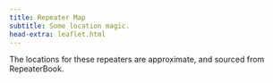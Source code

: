 ```yaml
---
title: Repeater Map
subtitle: Some location magic.
head-extra: leaflet.html
---
```


The locations for these repeaters are approximate, and sourced from RepeaterBook.

<div id="map" style="height: 730px; border-radius: 500px;"></div>

<style>
    .custom-icon {
        background-color: #165a0a;
        border-radius: 50%;
        text-align: center;
        color: white;
    }

    .icon-label {
        line-height: 25px;
        /* Match the height of the icon */
    }
</style>


<script>
var map = L.map('map').setView([47.63, -120], 6);

L.tileLayer('https://tile.openstreetmap.org/{z}/{x}/{y}.png', {
    maxZoom: 19,
    attribution: '&copy; <a href="http://www.openstreetmap.org/copyright">OpenStreetMap</a>'
}).addTo(map);

L.marker([47.6238485020, -122.3151189440], {icon: L.divIcon({className: 'custom-icon', html: "<div class='icon-label'>...</div>", iconSize: [25, 25]}) }).bindPopup('RR# 1 - WW7PSR (146.960)<br>RR# 2 - WW7PSR (52.870)<br>RR# 13 - W7ACS (442.875)<br>RR# 137 - W7ACS (442.875)<br>RR# 141 - W7ACS (443.200)<br>').addTo(map);
L.marker([47.6324996900, -122.3560028100], {icon: L.divIcon({className: 'custom-icon', html: "<div class='icon-label'>3</div>", iconSize: [25, 25]}) }).bindPopup('RR# 3 - WW7SEA (444.700)<br>').addTo(map);
L.marker([47.5404380333, -122.3780892333], {icon: L.divIcon({className: 'custom-icon', html: "<div class='icon-label'>...</div>", iconSize: [25, 25]}) }).bindPopup('RR# 4 - W7AW (53.290)<br>RR# 5 - W7AW (145.130)<br>RR# 6 - W7AW (441.800)<br>').addTo(map);
L.marker([47.2528991700, -122.4440002400], {icon: L.divIcon({className: 'custom-icon', html: "<div class='icon-label'>...</div>", iconSize: [25, 25]}) }).bindPopup('RR# 7 - W7DK (147.280)<br>RR# 9 - W7DK (145.210)<br>').addTo(map);
L.marker([47.7719675667, -122.2809634000], {icon: L.divIcon({className: 'custom-icon', html: "<div class='icon-label'>...</div>", iconSize: [25, 25]}) }).bindPopup('RR# 8 - W7DK (440.625)<br>RR# 16 - W7ACS (440.600)<br>RR# 140 - W7ACS (440.600)<br>').addTo(map);
L.marker([46.8429336533, -122.7643330900], {icon: L.divIcon({className: 'custom-icon', html: "<div class='icon-label'>...</div>", iconSize: [25, 25]}) }).bindPopup('RR# 10 - W7DK (147.380)<br>RR# 69 - NT7H (224.460)<br>RR# 70 - NT7H (441.400)<br>').addTo(map);
L.marker([47.6031132000, -122.3187965000], {icon: L.divIcon({className: 'custom-icon', html: "<div class='icon-label'>11</div>", iconSize: [25, 25]}) }).bindPopup('RR# 11 - W7ACS (442.300)<br>').addTo(map);
L.marker([47.6045123250, -122.3304144150], {icon: L.divIcon({className: 'custom-icon', html: "<div class='icon-label'>...</div>", iconSize: [25, 25]}) }).bindPopup('RR# 12 - W7ACS (444.550)<br>RR# 133 - W7ACS (444.550)<br>').addTo(map);
L.marker([47.6509388500, -122.3904118500], {icon: L.divIcon({className: 'custom-icon', html: "<div class='icon-label'>...</div>", iconSize: [25, 25]}) }).bindPopup('RR# 14 - W7ACS (443.475)<br>RR# 138 - W7ACS (443.475)<br>').addTo(map);
L.marker([47.6906790000, -122.3175873500], {icon: L.divIcon({className: 'custom-icon', html: "<div class='icon-label'>...</div>", iconSize: [25, 25]}) }).bindPopup('RR# 15 - W7ACS (443.650)<br>RR# 139 - W7ACS (443.650)<br>').addTo(map);
L.marker([47.5207400000, -122.3433148000], {icon: L.divIcon({className: 'custom-icon', html: "<div class='icon-label'>17</div>", iconSize: [25, 25]}) }).bindPopup('RR# 17 - W7ACS (443.200)<br>').addTo(map);
L.marker([47.6884994500, -122.1559982300], {icon: L.divIcon({className: 'custom-icon', html: "<div class='icon-label'>...</div>", iconSize: [25, 25]}) }).bindPopup('RR# 18 - K7LWH (53.170)<br>RR# 19 - K7LWH (145.490)<br>').addTo(map);
L.marker([47.6814994800, -122.2089996300], {icon: L.divIcon({className: 'custom-icon', html: "<div class='icon-label'>...</div>", iconSize: [25, 25]}) }).bindPopup('RR# 20 - K7LWH (224.360)<br>RR# 21 - K7LWH (441.075)<br>').addTo(map);
L.marker([47.5683670000, -122.2207290000], {icon: L.divIcon({className: 'custom-icon', html: "<div class='icon-label'>...</div>", iconSize: [25, 25]}) }).bindPopup('RR# 22 - W7MIR (147.160)<br>RR# 23 - W7MIR (440.150)<br>').addTo(map);
L.marker([48.5833015400, -122.1449966400], {icon: L.divIcon({className: 'custom-icon', html: "<div class='icon-label'>24</div>", iconSize: [25, 25]}) }).bindPopup('RR# 24 - N7GDE (145.190)<br>').addTo(map);
L.marker([47.5494494900, -122.7834260000], {icon: L.divIcon({className: 'custom-icon', html: "<div class='icon-label'>...</div>", iconSize: [25, 25]}) }).bindPopup('RR# 25 - KC7Z (146.620)<br>RR# 26 - KC7Z (442.650)<br>RR# 27 - KC7Z (441.175)<br>').addTo(map);
L.marker([47.6021162500, -122.6173161000], {icon: L.divIcon({className: 'custom-icon', html: "<div class='icon-label'>28</div>", iconSize: [25, 25]}) }).bindPopup('RR# 28 - KC7Z (444.075)<br>').addTo(map);
L.marker([47.6555143000, -122.9594265000], {icon: L.divIcon({className: 'custom-icon', html: "<div class='icon-label'>...</div>", iconSize: [25, 25]}) }).bindPopup('RR# 29 - WW7RA (146.620)<br>RR# 30 - WW7RA (442.65)<br>').addTo(map);
L.marker([48.1170005800, -122.7600021400], {icon: L.divIcon({className: 'custom-icon', html: "<div class='icon-label'>31</div>", iconSize: [25, 25]}) }).bindPopup('RR# 31 - W7JCR (145.150)<br>').addTo(map);
L.marker([48.0583000200, -122.6880035400], {icon: L.divIcon({className: 'custom-icon', html: "<div class='icon-label'>32</div>", iconSize: [25, 25]}) }).bindPopup('RR# 32 - AA7MI (440.725)<br>').addTo(map);
L.marker([47.2150993300, -123.1009979200], {icon: L.divIcon({className: 'custom-icon', html: "<div class='icon-label'>...</div>", iconSize: [25, 25]}) }).bindPopup('RR# 33 - N7SK (146.720)<br>RR# 34 - N7SK (443.250)<br>RR# 35 - N7SK (927.4125)<br>').addTo(map);
L.marker([47.3222999600, -122.3130035400], {icon: L.divIcon({className: 'custom-icon', html: "<div class='icon-label'>...</div>", iconSize: [25, 25]}) }).bindPopup('RR# 36 - WA7FW (146.760)<br>RR# 37 - WA7FW (442.950)<br>').addTo(map);
L.marker([47.2774009700, -122.2919998200], {icon: L.divIcon({className: 'custom-icon', html: "<div class='icon-label'>38</div>", iconSize: [25, 25]}) }).bindPopup('RR# 38 - WA7FW (442.925)<br>').addTo(map);
L.marker([48.0069007900, -122.9710006700], {icon: L.divIcon({className: 'custom-icon', html: "<div class='icon-label'>39</div>", iconSize: [25, 25]}) }).bindPopup('RR# 39 - KC7EQO (442.100)<br>').addTo(map);
L.marker([47.1997985800, -121.7559967000], {icon: L.divIcon({className: 'custom-icon', html: "<div class='icon-label'>40</div>", iconSize: [25, 25]}) }).bindPopup('RR# 40 - W7AAO (145.370)<br>').addTo(map);
L.marker([46.8431010000, -122.3149560000], {icon: L.divIcon({className: 'custom-icon', html: "<div class='icon-label'>...</div>", iconSize: [25, 25]}) }).bindPopup('RR# 41 - W7EAT (146.700)<br>RR# 43 - W7EAT (442.725)<br>').addTo(map);
L.marker([47.0530272050, -122.2944118600], {icon: L.divIcon({className: 'custom-icon', html: "<div class='icon-label'>...</div>", iconSize: [25, 25]}) }).bindPopup('RR# 42 - W7EAT (224.180)<br>RR# 78 - N3KPU (145.230)<br>').addTo(map);
L.marker([47.7376770000, -122.2307900000], {icon: L.divIcon({className: 'custom-icon', html: "<div class='icon-label'>44</div>", iconSize: [25, 25]}) }).bindPopup('RR# 44 - NE7MC (442.000)<br>').addTo(map);
L.marker([47.5404491400, -122.0989990200], {icon: L.divIcon({className: 'custom-icon', html: "<div class='icon-label'>...</div>", iconSize: [25, 25]}) }).bindPopup('RR# 45 - WW7STR (224.440)<br>RR# 46 - WW7STR (441.550)<br>').addTo(map);
L.marker([47.4883468833, -121.9470157333], {icon: L.divIcon({className: 'custom-icon', html: "<div class='icon-label'>...</div>", iconSize: [25, 25]}) }).bindPopup('RR# 47 - WW7STR (443.050)<br>RR# 97 - K7LED (146.820)<br>RR# 98 - K7LED (224.120)<br>').addTo(map);
L.marker([47.5559005700, -122.1159973100], {icon: L.divIcon({className: 'custom-icon', html: "<div class='icon-label'>48</div>", iconSize: [25, 25]}) }).bindPopup('RR# 48 - WW7STR (927.2125)<br>').addTo(map);
L.marker([48.5603981000, -123.1200027500], {icon: L.divIcon({className: 'custom-icon', html: "<div class='icon-label'>49</div>", iconSize: [25, 25]}) }).bindPopup('RR# 49 - N7JN (146.700)<br>').addTo(map);
L.marker([48.6777992200, -122.8310012800], {icon: L.divIcon({className: 'custom-icon', html: "<div class='icon-label'>...</div>", iconSize: [25, 25]}) }).bindPopup('RR# 50 - N7JN (224.480)<br>RR# 51 - N7JN (443.450)<br>').addTo(map);
L.marker([47.2211990400, -121.8509979200], {icon: L.divIcon({className: 'custom-icon', html: "<div class='icon-label'>52</div>", iconSize: [25, 25]}) }).bindPopup('RR# 52 - N7OEP (53.330)<br>').addTo(map);
L.marker([47.2042999300, -121.9919967700], {icon: L.divIcon({className: 'custom-icon', html: "<div class='icon-label'>...</div>", iconSize: [25, 25]}) }).bindPopup('RR# 53 - N7OEP (440.075)<br>RR# 54 - N7OEP (443.175)<br>').addTo(map);
L.marker([47.7724990800, -122.9300003100], {icon: L.divIcon({className: 'custom-icon', html: "<div class='icon-label'>55</div>", iconSize: [25, 25]}) }).bindPopup('RR# 55 - K7DK (440.950)<br>').addTo(map);
L.marker([46.8672981300, -122.2669982900], {icon: L.divIcon({className: 'custom-icon', html: "<div class='icon-label'>...</div>", iconSize: [25, 25]}) }).bindPopup('RR# 56 - W7PFR (53.410)<br>RR# 57 - W7PFR (443.975)<br>').addTo(map);
L.marker([47.5038986200, -121.9759979200], {icon: L.divIcon({className: 'custom-icon', html: "<div class='icon-label'>...</div>", iconSize: [25, 25]}) }).bindPopup('RR# 58 - K7NWS (442.075)<br>RR# 59 - K7NWS (145.330)<br>RR# 60 - K7NWS (224.340)<br>').addTo(map);
L.marker([47.3910700000, -122.6079000000], {icon: L.divIcon({className: 'custom-icon', html: "<div class='icon-label'>61</div>", iconSize: [25, 25]}) }).bindPopup('RR# 61 - KA7EOC (145.350)<br>').addTo(map);
L.marker([47.9979496000, -122.1944999650], {icon: L.divIcon({className: 'custom-icon', html: "<div class='icon-label'>...</div>", iconSize: [25, 25]}) }).bindPopup('RR# 62 - WA7LAW (147.180)<br>RR# 63 - WA7LAW (444.575)<br>').addTo(map);
L.marker([47.5301017800, -122.0329971300], {icon: L.divIcon({className: 'custom-icon', html: "<div class='icon-label'>64</div>", iconSize: [25, 25]}) }).bindPopup('RR# 64 - N9VW (53.830)<br>').addTo(map);
L.marker([47.5420280000, -122.1091100000], {icon: L.divIcon({className: 'custom-icon', html: "<div class='icon-label'>...</div>", iconSize: [25, 25]}) }).bindPopup('RR# 65 - KC7RAS (147.100)<br>RR# 66 - N6OBY (443.325)<br>RR# 67 - WA7ACS (440.175)<br>').addTo(map);
L.marker([47.0279998800, -122.8970031700], {icon: L.divIcon({className: 'custom-icon', html: "<div class='icon-label'>68</div>", iconSize: [25, 25]}) }).bindPopup('RR# 68 - NT7H (147.360)<br>').addTo(map);
L.marker([47.8439700000, -122.5427500000], {icon: L.divIcon({className: 'custom-icon', html: "<div class='icon-label'>71</div>", iconSize: [25, 25]}) }).bindPopup('RR# 71 - K7GKR (444.725)<br>').addTo(map);
L.marker([48.2125015300, -122.7050018300], {icon: L.divIcon({className: 'custom-icon', html: "<div class='icon-label'>72</div>", iconSize: [25, 25]}) }).bindPopup('RR# 72 - W7AVM (146.860)<br>').addTo(map);
L.marker([48.0401001000, -122.4059982300], {icon: L.divIcon({className: 'custom-icon', html: "<div class='icon-label'>73</div>", iconSize: [25, 25]}) }).bindPopup('RR# 73 - W7AVM (147.220)<br>').addTo(map);
L.marker([47.4508018500, -122.2870025600], {icon: L.divIcon({className: 'custom-icon', html: "<div class='icon-label'>...</div>", iconSize: [25, 25]}) }).bindPopup('RR# 74 - NC7G (146.660)<br>RR# 75 - WA7ST (443.100)<br>').addTo(map);
L.marker([47.4726950000, -122.3454480000], {icon: L.divIcon({className: 'custom-icon', html: "<div class='icon-label'>76</div>", iconSize: [25, 25]}) }).bindPopup('RR# 76 - W7BUR (441.125)<br>').addTo(map);
L.marker([47.4023300000, -122.3035600000], {icon: L.divIcon({className: 'custom-icon', html: "<div class='icon-label'>77</div>", iconSize: [25, 25]}) }).bindPopup('RR# 77 - WA7DES (443.700)<br>').addTo(map);
L.marker([47.1091003400, -122.5530014000], {icon: L.divIcon({className: 'custom-icon', html: "<div class='icon-label'>79</div>", iconSize: [25, 25]}) }).bindPopup('RR# 79 - KE7YYD (442.750)<br>').addTo(map);
L.marker([47.7542991600, -122.1630020100], {icon: L.divIcon({className: 'custom-icon', html: "<div class='icon-label'>...</div>", iconSize: [25, 25]}) }).bindPopup('RR# 80 - K6RFK (147.340)<br>RR# 81 - K6RFK (442.775)<br>').addTo(map);
L.marker([46.9730987500, -123.1350021400], {icon: L.divIcon({className: 'custom-icon', html: "<div class='icon-label'>82</div>", iconSize: [25, 25]}) }).bindPopup('RR# 82 - K7CPR (145.470)<br>').addTo(map);
L.marker([48.0982722000, -122.5731977000], {icon: L.divIcon({className: 'custom-icon', html: "<div class='icon-label'>83</div>", iconSize: [25, 25]}) }).bindPopup('RR# 83 - N7KN (441.425)<br>').addTo(map);
L.marker([48.2249984700, -122.5000000000], {icon: L.divIcon({className: 'custom-icon', html: "<div class='icon-label'>...</div>", iconSize: [25, 25]}) }).bindPopup('RR# 84 - W7PIG (147.360)<br>RR# 86 - W7PIG (441.050)<br>').addTo(map);
L.marker([48.1915016200, -122.5149993900], {icon: L.divIcon({className: 'custom-icon', html: "<div class='icon-label'>85</div>", iconSize: [25, 25]}) }).bindPopup('RR# 85 - W7PIG (223.880)<br>').addTo(map);
L.marker([46.4881670000, -123.2147800000], {icon: L.divIcon({className: 'custom-icon', html: "<div class='icon-label'>...</div>", iconSize: [25, 25]}) }).bindPopup('RR# 87 - K7CH (53.030)<br>RR# 89 - KK7DFM (444.450)<br>').addTo(map);
L.marker([47.0057350000, -122.9449420000], {icon: L.divIcon({className: 'custom-icon', html: "<div class='icon-label'>88</div>", iconSize: [25, 25]}) }).bindPopup('RR# 88 - KK7DFL (145.275)<br>').addTo(map);
L.marker([48.6800797000, -122.8425501000], {icon: L.divIcon({className: 'custom-icon', html: "<div class='icon-label'>...</div>", iconSize: [25, 25]}) }).bindPopup('RR# 90 - K7SKW (146.740)<br>RR# 91 - K7SKW (444.050)<br>').addTo(map);
L.marker([48.7884669000, -122.3852150000], {icon: L.divIcon({className: 'custom-icon', html: "<div class='icon-label'>92</div>", iconSize: [25, 25]}) }).bindPopup('RR# 92 - K7SKW (443.750)<br>').addTo(map);
L.marker([48.8017863000, -122.4625177000], {icon: L.divIcon({className: 'custom-icon', html: "<div class='icon-label'>93</div>", iconSize: [25, 25]}) }).bindPopup('RR# 93 - K7SKW (147.160)<br>').addTo(map);
L.marker([47.6241000000, -117.1750000000], {icon: L.divIcon({className: 'custom-icon', html: "<div class='icon-label'>94</div>", iconSize: [25, 25]}) }).bindPopup('RR# 94 - W7TRF (145.210)<br>').addTo(map);
L.marker([47.6068000000, -117.2034000000], {icon: L.divIcon({className: 'custom-icon', html: "<div class='icon-label'>95</div>", iconSize: [25, 25]}) }).bindPopup('RR# 95 - W7TRF (443.475)<br>').addTo(map);
L.marker([47.8566093400, -122.2836761500], {icon: L.divIcon({className: 'custom-icon', html: "<div class='icon-label'>96</div>", iconSize: [25, 25]}) }).bindPopup('RR# 96 - W7FLY (443.925)<br>').addTo(map);
L.marker([46.0765762800, -122.8034604000], {icon: L.divIcon({className: 'custom-icon', html: "<div class='icon-label'>99</div>", iconSize: [25, 25]}) }).bindPopup('RR# 99 - W7MSH (444.725)<br>').addTo(map);
L.marker([47.0042643000, -122.5398460000], {icon: L.divIcon({className: 'custom-icon', html: "<div class='icon-label'>100</div>", iconSize: [25, 25]}) }).bindPopup('RR# 100 - WA7ROY (444.175)<br>').addTo(map);
L.marker([47.5778007500, -122.3089981100], {icon: L.divIcon({className: 'custom-icon', html: "<div class='icon-label'>101</div>", iconSize: [25, 25]}) }).bindPopup('RR# 101 - WW7MST (146.900)<br>').addTo(map);
L.marker([47.5526008600, -122.3010025000], {icon: L.divIcon({className: 'custom-icon', html: "<div class='icon-label'>102</div>", iconSize: [25, 25]}) }).bindPopup('RR# 102 - WW7MST (443.550)<br>').addTo(map);
L.marker([47.6748100000, -122.0534360000], {icon: L.divIcon({className: 'custom-icon', html: "<div class='icon-label'>103</div>", iconSize: [25, 25]}) }).bindPopup('RR# 103 - W7DX (147.000)<br>').addTo(map);
L.marker([48.1256990000, -121.9844964000], {icon: L.divIcon({className: 'custom-icon', html: "<div class='icon-label'>104</div>", iconSize: [25, 25]}) }).bindPopup('RR# 104 - WA7DEM (146.920)<br>').addTo(map);
L.marker([48.1227936000, -122.2567359000], {icon: L.divIcon({className: 'custom-icon', html: "<div class='icon-label'>...</div>", iconSize: [25, 25]}) }).bindPopup('RR# 105 - WA7DEM (224.380)<br>RR# 106 - WA7DEM (444.200)<br>').addTo(map);
L.marker([47.8636169000, -122.2786477000], {icon: L.divIcon({className: 'custom-icon', html: "<div class='icon-label'>107</div>", iconSize: [25, 25]}) }).bindPopup('RR# 107 - WA7DEM (146.780)<br>').addTo(map);
L.marker([47.8288566000, -122.0739169000], {icon: L.divIcon({className: 'custom-icon', html: "<div class='icon-label'>108</div>", iconSize: [25, 25]}) }).bindPopup('RR# 108 - WA7DEM (442.975)<br>').addTo(map);
L.marker([47.8025185000, -122.3228347000], {icon: L.divIcon({className: 'custom-icon', html: "<div class='icon-label'>109</div>", iconSize: [25, 25]}) }).bindPopup('RR# 109 - WA7DEM (443.725)<br>').addTo(map);
L.marker([47.8028705000, -122.3334163000], {icon: L.divIcon({className: 'custom-icon', html: "<div class='icon-label'>110</div>", iconSize: [25, 25]}) }).bindPopup('RR# 110 - WA7DEM (444.025)<br>').addTo(map);
L.marker([47.6576742000, -116.9684792000], {icon: L.divIcon({className: 'custom-icon', html: "<div class='icon-label'>...</div>", iconSize: [25, 25]}) }).bindPopup('RR# 111 - N7IRG (53.390)<br>RR# 112 - N7IRG (147.280)<br>RR# 113 - N7IRG (442.950)<br>').addTo(map);
L.marker([47.3634565000, -116.4122550000], {icon: L.divIcon({className: 'custom-icon', html: "<div class='icon-label'>114</div>", iconSize: [25, 25]}) }).bindPopup('RR# 114 - N7IRG (147.260)<br>').addTo(map);
L.marker([47.5642862000, -115.8521100000], {icon: L.divIcon({className: 'custom-icon', html: "<div class='icon-label'>115</div>", iconSize: [25, 25]}) }).bindPopup('RR# 115 - N7IRG (147.180)<br>').addTo(map);
L.marker([48.0787224000, -116.9537798000], {icon: L.divIcon({className: 'custom-icon', html: "<div class='icon-label'>...</div>", iconSize: [25, 25]}) }).bindPopup('RR# 116 - N7IRG (145.490)<br>RR# 117 - N7IRG (444.550)<br>').addTo(map);
L.marker([48.6101410000, -116.2600576000], {icon: L.divIcon({className: 'custom-icon', html: "<div class='icon-label'>118</div>", iconSize: [25, 25]}) }).bindPopup('RR# 118 - N7IRG (146.960)<br>').addTo(map);
L.marker([48.6063229000, -116.9518883000], {icon: L.divIcon({className: 'custom-icon', html: "<div class='icon-label'>119</div>", iconSize: [25, 25]}) }).bindPopup('RR# 119 - N7IRG (145.410)<br>').addTo(map);
L.marker([48.5457000700, -119.2360000600], {icon: L.divIcon({className: 'custom-icon', html: "<div class='icon-label'>120</div>", iconSize: [25, 25]}) }).bindPopup('RR# 120 - WA7MV (147.320)<br>').addTo(map);
L.marker([48.3634784000, -120.1223030000], {icon: L.divIcon({className: 'custom-icon', html: "<div class='icon-label'>121</div>", iconSize: [25, 25]}) }).bindPopup('RR# 121 - WA7MV (146.720)<br>').addTo(map);
L.marker([48.3176002500, -120.1149978600], {icon: L.divIcon({className: 'custom-icon', html: "<div class='icon-label'>122</div>", iconSize: [25, 25]}) }).bindPopup('RR# 122 - WA7MV (444.800)<br>').addTo(map);
L.marker([46.5139007600, -121.2080001800], {icon: L.divIcon({className: 'custom-icon', html: "<div class='icon-label'>123</div>", iconSize: [25, 25]}) }).bindPopup('RR# 123 - WA7SAR (146.860)<br>').addTo(map);
L.marker([46.0633010900, -121.4240036000], {icon: L.divIcon({className: 'custom-icon', html: "<div class='icon-label'>124</div>", iconSize: [25, 25]}) }).bindPopup('RR# 124 - WA7SAR (147.080)<br>').addTo(map);
L.marker([46.5222015400, -120.3330001800], {icon: L.divIcon({className: 'custom-icon', html: "<div class='icon-label'>125</div>", iconSize: [25, 25]}) }).bindPopup('RR# 125 - WA7SAR (444.600)<br>').addTo(map);
L.marker([47.0731250000, -121.0786900000], {icon: L.divIcon({className: 'custom-icon', html: "<div class='icon-label'>126</div>", iconSize: [25, 25]}) }).bindPopup('RR# 126 - WA7SAR (145.270)<br>').addTo(map);
L.marker([46.6414000000, -120.3967000000], {icon: L.divIcon({className: 'custom-icon', html: "<div class='icon-label'>127</div>", iconSize: [25, 25]}) }).bindPopup('RR# 127 - WA7SAR (147.080)<br>').addTo(map);
L.marker([47.1523017900, -120.5640029900], {icon: L.divIcon({className: 'custom-icon', html: "<div class='icon-label'>...</div>", iconSize: [25, 25]}) }).bindPopup('RR# 128 - K7RHT (147.000)<br>RR# 129 - K7RHT (444.450)<br>').addTo(map);
L.marker([47.6489450000, -121.9160700000], {icon: L.divIcon({className: 'custom-icon', html: "<div class='icon-label'>130</div>", iconSize: [25, 25]}) }).bindPopup('RR# 130 - KE7GFZ (441.850)<br>').addTo(map);
L.marker([47.7649993900, -121.9390029900], {icon: L.divIcon({className: 'custom-icon', html: "<div class='icon-label'>131</div>", iconSize: [25, 25]}) }).bindPopup('RR# 131 - KE7GFZ (443.250)<br>').addTo(map);
L.marker([47.6299300000, -121.9500800000], {icon: L.divIcon({className: 'custom-icon', html: "<div class='icon-label'>132</div>", iconSize: [25, 25]}) }).bindPopup('RR# 132 - WA7TBP (223.960)<br>').addTo(map);
L.marker([47.5885137000, -122.3166969000], {icon: L.divIcon({className: 'custom-icon', html: "<div class='icon-label'>...</div>", iconSize: [25, 25]}) }).bindPopup('RR# 134 - W7ACS (440.525)<br>RR# 135 - W7ACS (442.300)<br>').addTo(map);
L.marker([47.6200881000, -122.3122380000], {icon: L.divIcon({className: 'custom-icon', html: "<div class='icon-label'>136</div>", iconSize: [25, 25]}) }).bindPopup('RR# 136 - W7ACS (443.025)<br>').addTo(map);

</script>

